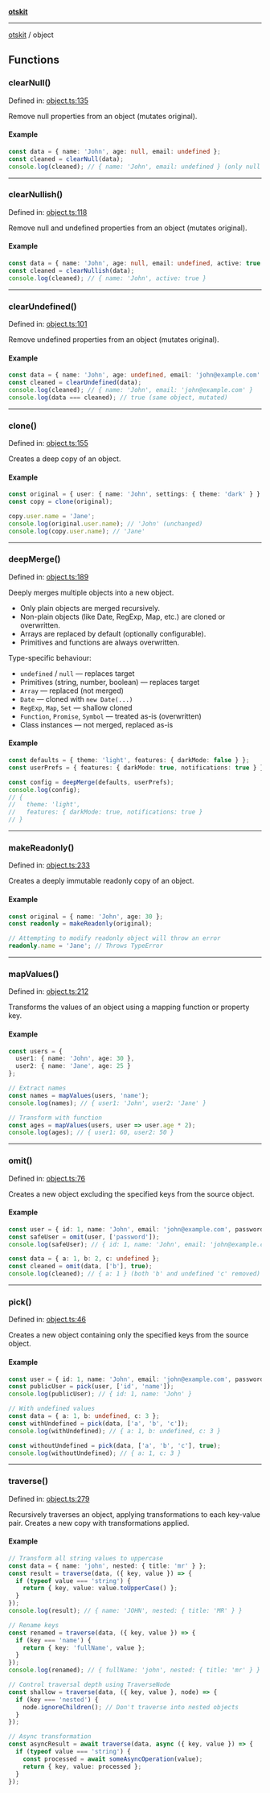 [**otskit**](README.md)

***

[otskit](README.md) / object

## Functions

### clearNull()

Defined in: [object.ts:135](https://github.com/floppyos/floppyos.com/blob/51c1deec67cf0359f780339b20284f48d889ab9b/shared/packages/otskit/src/object.ts#L135)

Remove null properties from an object (mutates original).

#### Example

```ts
const data = { name: 'John', age: null, email: undefined };
const cleaned = clearNull(data);
console.log(cleaned); // { name: 'John', email: undefined } (only null removed)
```

***

### clearNullish()

Defined in: [object.ts:118](https://github.com/floppyos/floppyos.com/blob/51c1deec67cf0359f780339b20284f48d889ab9b/shared/packages/otskit/src/object.ts#L118)

Remove null and undefined properties from an object (mutates original).

#### Example

```ts
const data = { name: 'John', age: null, email: undefined, active: true };
const cleaned = clearNullish(data);
console.log(cleaned); // { name: 'John', active: true }
```

***

### clearUndefined()

Defined in: [object.ts:101](https://github.com/floppyos/floppyos.com/blob/51c1deec67cf0359f780339b20284f48d889ab9b/shared/packages/otskit/src/object.ts#L101)

Remove undefined properties from an object (mutates original).

#### Example

```ts
const data = { name: 'John', age: undefined, email: 'john@example.com' };
const cleaned = clearUndefined(data);
console.log(cleaned); // { name: 'John', email: 'john@example.com' }
console.log(data === cleaned); // true (same object, mutated)
```

***

### clone()

Defined in: [object.ts:155](https://github.com/floppyos/floppyos.com/blob/51c1deec67cf0359f780339b20284f48d889ab9b/shared/packages/otskit/src/object.ts#L155)

Creates a deep copy of an object.

#### Example

```ts
const original = { user: { name: 'John', settings: { theme: 'dark' } } };
const copy = clone(original);

copy.user.name = 'Jane';
console.log(original.user.name); // 'John' (unchanged)
console.log(copy.user.name); // 'Jane'
```

***

### deepMerge()

Defined in: [object.ts:189](https://github.com/floppyos/floppyos.com/blob/51c1deec67cf0359f780339b20284f48d889ab9b/shared/packages/otskit/src/object.ts#L189)

Deeply merges multiple objects into a new object.

- Only plain objects are merged recursively.
- Non-plain objects (like Date, RegExp, Map, etc.) are cloned or overwritten.
- Arrays are replaced by default (optionally configurable).
- Primitives and functions are always overwritten.

Type-specific behaviour:
- `undefined` / `null` — replaces target
- Primitives (string, number, boolean) — replaces target
- `Array` — replaced (not merged)
- `Date` — cloned with `new Date(...)`
- `RegExp`, `Map`, `Set` — shallow cloned
- `Function`, `Promise`, `Symbol` — treated as-is (overwritten)
- Class instances — not merged, replaced as-is

#### Example

```ts
const defaults = { theme: 'light', features: { darkMode: false } };
const userPrefs = { features: { darkMode: true, notifications: true } };

const config = deepMerge(defaults, userPrefs);
console.log(config);
// {
//   theme: 'light',
//   features: { darkMode: true, notifications: true }
// }
```

***

### makeReadonly()

Defined in: [object.ts:233](https://github.com/floppyos/floppyos.com/blob/51c1deec67cf0359f780339b20284f48d889ab9b/shared/packages/otskit/src/object.ts#L233)

Creates a deeply immutable readonly copy of an object.

#### Example

```ts
const original = { name: 'John', age: 30 };
const readonly = makeReadonly(original);

// Attempting to modify readonly object will throw an error
readonly.name = 'Jane'; // Throws TypeError
```

***

### mapValues()

Defined in: [object.ts:212](https://github.com/floppyos/floppyos.com/blob/51c1deec67cf0359f780339b20284f48d889ab9b/shared/packages/otskit/src/object.ts#L212)

Transforms the values of an object using a mapping function or property key.

#### Example

```ts
const users = {
  user1: { name: 'John', age: 30 },
  user2: { name: 'Jane', age: 25 }
};

// Extract names
const names = mapValues(users, 'name');
console.log(names); // { user1: 'John', user2: 'Jane' }

// Transform with function
const ages = mapValues(users, user => user.age * 2);
console.log(ages); // { user1: 60, user2: 50 }
```

***

### omit()

Defined in: [object.ts:76](https://github.com/floppyos/floppyos.com/blob/51c1deec67cf0359f780339b20284f48d889ab9b/shared/packages/otskit/src/object.ts#L76)

Creates a new object excluding the specified keys from the source object.

#### Example

```ts
const user = { id: 1, name: 'John', email: 'john@example.com', password: 'secret' };
const safeUser = omit(user, ['password']);
console.log(safeUser); // { id: 1, name: 'John', email: 'john@example.com' }

const data = { a: 1, b: 2, c: undefined };
const cleaned = omit(data, ['b'], true);
console.log(cleaned); // { a: 1 } (both 'b' and undefined 'c' removed)
```

***

### pick()

Defined in: [object.ts:46](https://github.com/floppyos/floppyos.com/blob/51c1deec67cf0359f780339b20284f48d889ab9b/shared/packages/otskit/src/object.ts#L46)

Creates a new object containing only the specified keys from the source object.

#### Example

```ts
const user = { id: 1, name: 'John', email: 'john@example.com', password: 'secret' };
const publicUser = pick(user, ['id', 'name']);
console.log(publicUser); // { id: 1, name: 'John' }

// With undefined values
const data = { a: 1, b: undefined, c: 3 };
const withUndefined = pick(data, ['a', 'b', 'c']);
console.log(withUndefined); // { a: 1, b: undefined, c: 3 }

const withoutUndefined = pick(data, ['a', 'b', 'c'], true);
console.log(withoutUndefined); // { a: 1, c: 3 }
```

***

### traverse()

Defined in: [object.ts:279](https://github.com/floppyos/floppyos.com/blob/51c1deec67cf0359f780339b20284f48d889ab9b/shared/packages/otskit/src/object.ts#L279)

Recursively traverses an object, applying transformations to each key-value pair.
Creates a new copy with transformations applied.

#### Example

```ts
// Transform all string values to uppercase
const data = { name: 'john', nested: { title: 'mr' } };
const result = traverse(data, ({ key, value }) => {
  if (typeof value === 'string') {
    return { key, value: value.toUpperCase() };
  }
});
console.log(result); // { name: 'JOHN', nested: { title: 'MR' } }

// Rename keys
const renamed = traverse(data, ({ key, value }) => {
  if (key === 'name') {
    return { key: 'fullName', value };
  }
});
console.log(renamed); // { fullName: 'john', nested: { title: 'mr' } }

// Control traversal depth using TraverseNode
const shallow = traverse(data, ({ key, value }, node) => {
  if (key === 'nested') {
    node.ignoreChildren(); // Don't traverse into nested objects
  }
});

// Async transformation
const asyncResult = await traverse(data, async ({ key, value }) => {
  if (typeof value === 'string') {
    const processed = await someAsyncOperation(value);
    return { key, value: processed };
  }
});
```
